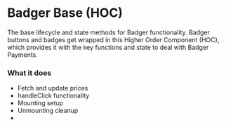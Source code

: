 # Badger Base (HOC)

The base lifecycle and state methods for Badger functionality.
Badger buttons and badges get wrapped in this Higher Order Component (HOC), which provides it with the key functions and state to deal with Badger Payments.
 

 ### What it does
 * Fetch and update prices
 * handleClick functionality
 * Mounting setup
 * Unmounting cleanup
 * 